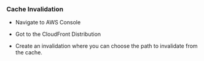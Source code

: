 
### Cache Invalidation

- Navigate to AWS Console

- Got to the CloudFront Distribution

- Create an invalidation where you can choose the path to invalidate from the cache.
